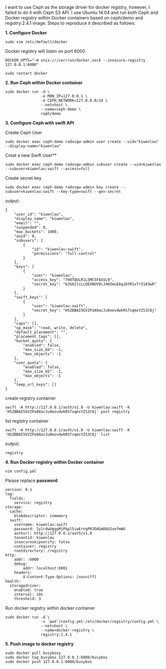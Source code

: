 I want to use Ceph as the storage driver for docker registry, however, I failed to do it with Ceph S3 API. I use Ubuntu 14.04 and run both Ceph and Docker registry within Docker containers based on ceph/demo and registry:2.4.1 image. Steps to reproduce it described as follows:

**1. Configure Docker**

```
sudo vim /etc/default/docker
```

Docker registry will listen on port 6000

```
DOCKER_OPTS="-H unix:///var/run/docker.sock --insecure-registry 127.0.0.1:6000"
```

```
sudo restart docker
```

**2. Run Ceph within Docker container**

```
sudo docker run -d \
                -e MON_IP=127.0.0.1 \
                -e CEPH_NETWORK=127.0.0.0/24 \
                --net=host \
                --name=ceph-demo \
                ceph/demo
```

**3. Configure Ceph with swift API**

Create Ceph User

```
sudo docker exec ceph-demo radosgw-admin user create --uid="kiwenlau" --display-name="kiwenlau"
```

Creat a new Swift User**

```
sudo docker exec ceph-demo radosgw-admin subuser create --uid=kiwenlau --subuser=kiwenlau:swift --access=full
```

Create secret key

```
sudo docker exec ceph-demo radosgw-admin key create --subuser=kiwenlau:swift --key-type=swift --gen-secret
```

output:

```
{
    "user_id": "kiwenlau",
    "display_name": "kiwenlau",
    "email": "",
    "suspended": 0,
    "max_buckets": 1000,
    "auid": 0,
    "subusers": [
        {
            "id": "kiwenlau:swift",
            "permissions": "full-control"
        }
    ],
    "keys": [
        {
            "user": "kiwenlau",
            "access_key": "7HOTQULR1L5MC5FAS5L9",
            "secret_key": "b2G6ItcLcQEXNUV0cJ4HZmoEAqibYR1xTr51A3wR"
        }
    ],
    "swift_keys": [
        {
            "user": "kiwenlau:swift",
            "secret_key": "H5ZBBAI5GVZPa88acJu0eovdwkRSfxqmsYZS3C8j"
        }
    ],
    "caps": [],
    "op_mask": "read, write, delete",
    "default_placement": "",
    "placement_tags": [],
    "bucket_quota": {
        "enabled": false,
        "max_size_kb": -1,
        "max_objects": -1
    },
    "user_quota": {
        "enabled": false,
        "max_size_kb": -1,
        "max_objects": -1
    },
    "temp_url_keys": []
}
```

create registry container

```
swift -A http://127.0.0.1/auth/v1.0 -U kiwenlau:swift -K 'H5ZBBAI5GVZPa88acJu0eovdwkRSfxqmsYZS3C8j' post registry
```

list registry container

```
swift -A http://127.0.0.1/auth/v1.0 -U kiwenlau:swift -K 'H5ZBBAI5GVZPa88acJu0eovdwkRSfxqmsYZS3C8j' list
```

output:

```
registry
```

**4. Run Docker registry within Docker container**

```
vim config.yml
```

Please replace **password**

```
version: 0.1
log:
  fields:
    service: registry
storage:
  cache:
    blobdescriptor: inmemory
  swift:
    username: kiwenlau:swift
    password: 2y1rdwUggpMjPbpl5iwErnqPRJOAGmDbGSvefmWU 
    authurl: http://127.0.0.1/auth/v1.0
    tenantid: kiwenlau
    insecureskipverify: false
    container: registry
    rootdirectory: /registry
http:
    addr: :6000
    debug:
        addr: localhost:6001
    headers:
        X-Content-Type-Options: [nosniff]
health:
  storagedriver:
    enabled: true
    interval: 10s
    threshold: 3
```

Run docker registry within docker container

```
sudo docker run -d \
                -v `pwd`/config.yml:/etc/docker/registry/config.yml \
                --net=host \
                --name=docker-registry \
                registry:2.4.1
```

**5. Push image to docker registry**

```
sudo docker pull busyboxy
sudo docker tag busybox 127.0.0.1:6000/busybox
sudo docker push 127.0.0.1:6000/busybox
```
